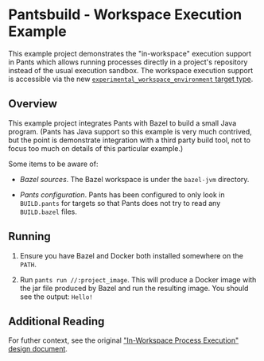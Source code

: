 # Pantsbuild - Workspace Execution Example

This example project demonstrates the "in-workspace" execution support in Pants which allows running processes directly in a project's repository instead of the usual execution sandbox. The workspace execution support is accessible via the new [`experimental_workspace_environment` target type](https://www.pantsbuild.org/stable/docs/using-pants/environments#in-workspace-execution-experimental_workspace_environment).

## Overview

This example project integrates Pants with Bazel to build a small Java program. (Pants has Java support so this example is very much contrived, but the point is demonstrate integration with a third party build tool, not to focus too much on details of this particular example.)

Some items to be aware of:

- _Bazel sources_. The Bazel workspace is under the `bazel-jvm` directory.

- _Pants configuration_. Pants has been configured to only look in `BUILD.pants` for targets so that Pants does not try to read any `BUILD.bazel` files.

## Running

1. Ensure you have Bazel and Docker both installed somewhere on the `PATH`.

2. Run `pants run //:project_image`. This will produce a Docker image with the jar file produced by Bazel and run the resulting image.  You should see the output: `Hello!`

## Additional Reading

For futher context, see the original ["In-Workspace Process Execution" design document](https://docs.google.com/document/d/1jUZTQHmUBr-Ij0nXOO0QX2Bq6XNANJg4-GNzhiOL4Xs/edit?usp=sharing).
